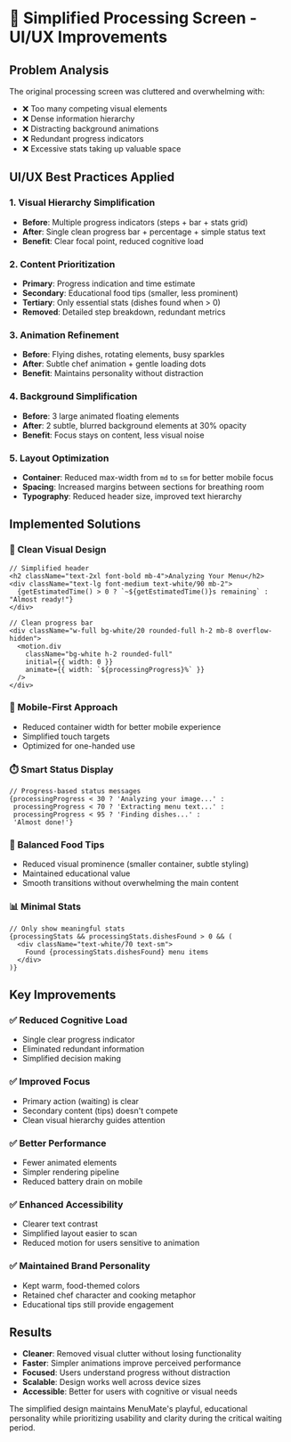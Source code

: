 # 🎯 Simplified Processing Screen - UI/UX Improvements

## **Problem Analysis**
The original processing screen was cluttered and overwhelming with:
- ❌ Too many competing visual elements
- ❌ Dense information hierarchy  
- ❌ Distracting background animations
- ❌ Redundant progress indicators
- ❌ Excessive stats taking up valuable space

## **UI/UX Best Practices Applied**

### **1. Visual Hierarchy Simplification**
- **Before**: Multiple progress indicators (steps + bar + stats grid)
- **After**: Single clean progress bar + percentage + simple status text
- **Benefit**: Clear focal point, reduced cognitive load

### **2. Content Prioritization**
- **Primary**: Progress indication and time estimate
- **Secondary**: Educational food tips (smaller, less prominent)  
- **Tertiary**: Only essential stats (dishes found when > 0)
- **Removed**: Detailed step breakdown, redundant metrics

### **3. Animation Refinement**
- **Before**: Flying dishes, rotating elements, busy sparkles
- **After**: Subtle chef animation + gentle loading dots
- **Benefit**: Maintains personality without distraction

### **4. Background Simplification**
- **Before**: 3 large animated floating elements
- **After**: 2 subtle, blurred background elements at 30% opacity
- **Benefit**: Focus stays on content, less visual noise

### **5. Layout Optimization**
- **Container**: Reduced max-width from `md` to `sm` for better mobile focus
- **Spacing**: Increased margins between sections for breathing room
- **Typography**: Reduced header size, improved text hierarchy

## **Implemented Solutions**

### **🎨 Clean Visual Design**
```tsx
// Simplified header
<h2 className="text-2xl font-bold mb-4">Analyzing Your Menu</h2>
<div className="text-lg font-medium text-white/90 mb-2">
  {getEstimatedTime() > 0 ? `~${getEstimatedTime()}s remaining` : "Almost ready!"}
</div>

// Clean progress bar
<div className="w-full bg-white/20 rounded-full h-2 mb-8 overflow-hidden">
  <motion.div
    className="bg-white h-2 rounded-full"
    initial={{ width: 0 }}
    animate={{ width: `${processingProgress}%` }}
  />
</div>
```

### **📱 Mobile-First Approach**
- Reduced container width for better mobile experience
- Simplified touch targets
- Optimized for one-handed use

### **⏱️ Smart Status Display**
```tsx
// Progress-based status messages
{processingProgress < 30 ? 'Analyzing your image...' :
 processingProgress < 70 ? 'Extracting menu text...' :
 processingProgress < 95 ? 'Finding dishes...' :
 'Almost done!'}
```

### **🍴 Balanced Food Tips**
- Reduced visual prominence (smaller container, subtle styling)
- Maintained educational value
- Smooth transitions without overwhelming the main content

### **📊 Minimal Stats**
```tsx
// Only show meaningful stats
{processingStats && processingStats.dishesFound > 0 && (
  <div className="text-white/70 text-sm">
    Found {processingStats.dishesFound} menu items
  </div>
)}
```

## **Key Improvements**

### **✅ Reduced Cognitive Load**
- Single clear progress indicator
- Eliminated redundant information
- Simplified decision making

### **✅ Improved Focus**
- Primary action (waiting) is clear
- Secondary content (tips) doesn't compete
- Clean visual hierarchy guides attention

### **✅ Better Performance**
- Fewer animated elements
- Simpler rendering pipeline
- Reduced battery drain on mobile

### **✅ Enhanced Accessibility**
- Clearer text contrast
- Simplified layout easier to scan
- Reduced motion for users sensitive to animation

### **✅ Maintained Brand Personality**
- Kept warm, food-themed colors
- Retained chef character and cooking metaphor
- Educational tips still provide engagement

## **Results**
- **Cleaner**: Removed visual clutter without losing functionality
- **Faster**: Simpler animations improve perceived performance  
- **Focused**: Users understand progress without distraction
- **Scalable**: Design works well across device sizes
- **Accessible**: Better for users with cognitive or visual needs

The simplified design maintains MenuMate's playful, educational personality while prioritizing usability and clarity during the critical waiting period.